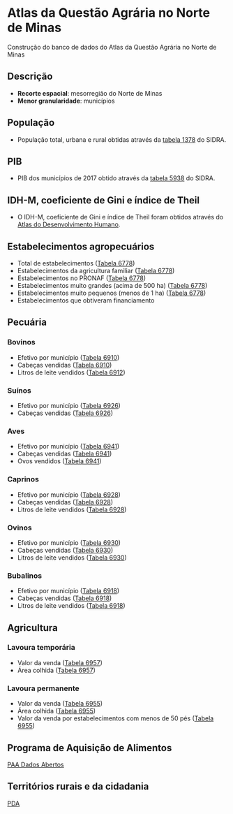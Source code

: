 # Atlas da Questão Agrária no Norte de Minas
Construção do banco de dados do Atlas da Questão Agrária no Norte de Minas

## Descrição

* __Recorte espacial__: mesorregião do Norte de Minas
* __Menor granularidade__: municípios

## População

* População total, urbana e rural obtidas através da [tabela 1378](https://sidra.ibge.gov.br/Tabela/1378) do SIDRA.

## PIB

* PIB dos municípios de 2017 obtido através da [tabela 5938](https://sidra.ibge.gov.br/Tabela/5938) do SIDRA.

## IDH-M, coeficiente de Gini e índice de Theil

* O IDH-M, coeficiente de Gini e índice de Theil foram obtidos através do [Atlas do Desenvolvimento Humano](http://atlasbrasil.org.br/2013/pt/).

## Estabelecimentos agropecuários

* Total de estabelecimentos ([Tabela 6778](https://sidra.ibge.gov.br/Tabela/6778))
* Estabelecimentos da agricultura familiar ([Tabela 6778](https://sidra.ibge.gov.br/Tabela/6778))
* Estabelecimentos no PRONAF ([Tabela 6778](https://sidra.ibge.gov.br/Tabela/6778))
* Estabelecimentos muito grandes (acima de 500 ha) ([Tabela 6778](https://sidra.ibge.gov.br/Tabela/6778))
* Estabelecimentos muito pequenos (menos de 1 ha) ([Tabela 6778](https://sidra.ibge.gov.br/Tabela/6778))
* Estabelecimentos que obtiveram financiamento

## Pecuária

### Bovinos

* Efetivo por município ([Tabela 6910](https://sidra.ibge.gov.br/Tabela/6910))
* Cabeças vendidas ([Tabela 6910](https://sidra.ibge.gov.br/Tabela/6910))
* Litros de leite vendidos ([Tabela 6912](https://sidra.ibge.gov.br/Tabela/6912))

### Suínos

* Efetivo por município ([Tabela 6926](https://sidra.ibge.gov.br/Tabela/6926))
* Cabeças vendidas ([Tabela 6926](https://sidra.ibge.gov.br/Tabela/6926))

### Aves

* Efetivo por município ([Tabela 6941](https://sidra.ibge.gov.br/Tabela/6941))
* Cabeças vendidas ([Tabela 6941](https://sidra.ibge.gov.br/Tabela/6941))
* Ovos vendidos ([Tabela 6941](https://sidra.ibge.gov.br/Tabela/6941))

### Caprinos

* Efetivo por município ([Tabela 6928](https://sidra.ibge.gov.br/Tabela/6928))
* Cabeças vendidas ([Tabela 6928](https://sidra.ibge.gov.br/Tabela/6928))
* Litros de leite vendidos ([Tabela 6928](https://sidra.ibge.gov.br/Tabela/6928))

### Ovinos

* Efetivo por município ([Tabela 6930](https://sidra.ibge.gov.br/Tabela/6930))
* Cabeças vendidas ([Tabela 6930](https://sidra.ibge.gov.br/Tabela/6930))
* Litros de leite vendidos ([Tabela 6930](https://sidra.ibge.gov.br/Tabela/6930))

### Bubalinos

* Efetivo por município ([Tabela 6918](https://sidra.ibge.gov.br/Tabela/6918))
* Cabeças vendidas ([Tabela 6918](https://sidra.ibge.gov.br/Tabela/6918))
* Litros de leite vendidos ([Tabela 6918](https://sidra.ibge.gov.br/Tabela/6918))

## Agricultura

### Lavoura temporária

* Valor da venda ([Tabela 6957](https://sidra.ibge.gov.br/Tabela/6957))
* Área colhida ([Tabela 6957](https://sidra.ibge.gov.br/Tabela/6957))

### Lavoura permanente

* Valor da venda ([Tabela 6955](https://sidra.ibge.gov.br/Tabela/6955))
* Área colhida ([Tabela 6955](https://sidra.ibge.gov.br/Tabela/6955))
* Valor da venda por estabelecimentos com menos de 50 pés ([Tabela 6955](https://sidra.ibge.gov.br/Tabela/6955))

## Programa de Aquisição de Alimentos

[PAA Dados Abertos](http://dados.gov.br/dataset/paa-programa-de-aquisicao-de-alimentos-da-agricultura-familiar)

## Territórios rurais e da cidadania

[PDA](http://dados.gov.br/dataset/composicao-dos-territorios-rurais-e-da-cidadania)